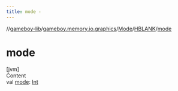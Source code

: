 ```yaml
---
title: mode -
---
```

//[gameboy-lib](../../../index.md)/[gameboy.memory.io.graphics](../../index.md)/[Mode](../index.md)/[HBLANK](index.md)/[mode](mode.md)



# mode  
[jvm]  
Content  
val [mode](mode.md): [Int](https://kotlinlang.org/api/latest/jvm/stdlib/kotlin/-int/index.html)  



